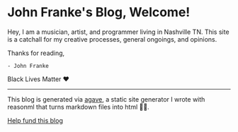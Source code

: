 # John Franke's Blog, Welcome!

Hey, I am a musician, artist, and programmer living in Nashville TN. This site is a catchall for my creative processes, general ongoings, and opinions.

Thanks for reading,

`- John Franke`

Black Lives Matter ❤️

---

This blog is generated via [agave](https://github.com/jottenlips/agave), a static site generator I wrote with reasonml that turns markdown files into html 🧑‍💻.

[Help fund this blog](contribute)
